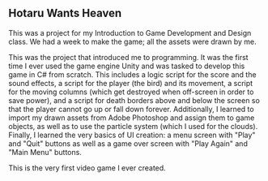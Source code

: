 
<h2>Hotaru Wants Heaven</h2>
This was a project for my Introduction to Game Development and Design class. We had a week to make the game; all the assets were drawn by me.

This was the project that introduced me to programming. It was the first time I ever used the game engine Unity and was tasked to develop this game in C# from scratch. 
This includes a logic script for the score and the sound effects, a script for the player (the bird) and its movement, a script for the moving columns (which get destroyed 
when off-screen in order to save power), and a script for death borders above and below the screen so that the player cannot go up or fall down forever.  Additionally, I 
learned to import my drawn assets from Adobe Photoshop and assign them to game objects, as well as to use the particle system (which I used for the clouds).  Finally, I 
learned the very basics of UI creation: a menu screen with "Play" and "Quit" buttons as well as a game over screen with "Play Again" and "Main Menu" buttons.

This is the very first video game I ever created.

